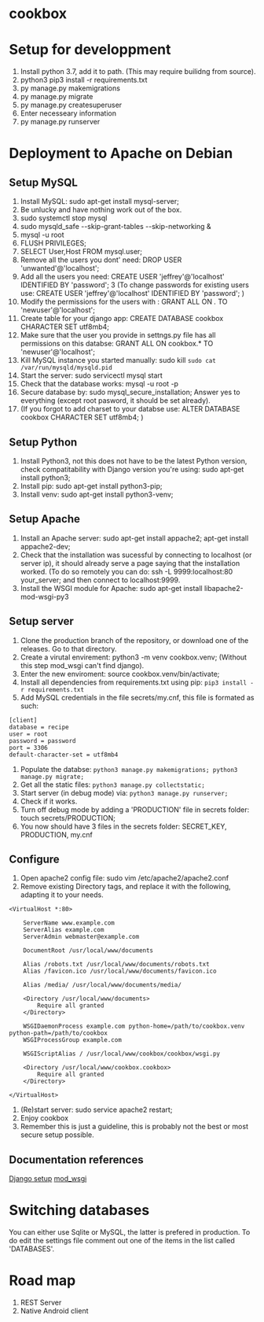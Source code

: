 # cookbox


# Setup for developpment

1) Install python 3.7, add it to path. (This may require builidng from source).
2) python3 pip3 install -r requirements.txt
7) py manage.py makemigrations
7) py manage.py migrate
8) py manage.py createsuperuser
9) Enter necesseary information
10) py manage.py runserver

# Deployment to Apache on Debian

## Setup MySQL

1) Install MySQL: sudo apt-get install mysql-server;
3) Be unlucky and have nothing work out of the box.
3) sudo systemctl stop mysql
3) sudo mysqld_safe --skip-grant-tables --skip-networking &
3) mysql -u root
4) FLUSH PRIVILEGES;
3) SELECT User,Host FROM mysql.user;
3) Remove all the users you dont' need: DROP USER 'unwanted'@'localhost';
3) Add all the users you need: CREATE USER 'jeffrey'@'localhost' IDENTIFIED BY 'password';
3 (To change passwords for existing users use: CREATE USER 'jeffrey'@'localhost' IDENTIFIED BY 'password'; )
3) Modify the permissions for the users with : GRANT ALL ON *.* TO 'newuser'@'localhost';
3) Create table for your django app: CREATE DATABASE cookbox CHARACTER SET utf8mb4;
3) Make sure that the user you provide in settngs.py file has all permissions on this databse: GRANT ALL ON cookbox.* TO 'newuser'@'localhost';
4) Kill MySQL instance you started manually: sudo kill `sudo cat /var/run/mysqld/mysqld.pid`
5) Start the server: sudo servicectl mysql start
5) Check that the database works: mysql -u root -p
3) Secure database by: sudo mysql_secure_installation; Answer yes to everything (except root pasword, it should be set already).
1) (If you forgot to add charset to your databse use: ALTER DATABASE cookbox CHARACTER SET utf8mb4; )

## Setup Python

1) Install Python3, not this does not have to be the latest Python version, check compatitability with Django version you're using: sudo apt-get install python3;
1) Install pip: sudo apt-get install python3-pip;
1) Install venv: sudo apt-get install python3-venv;

## Setup Apache

1) Install an Apache server: sudo apt-get install appache2; apt-get install appache2-dev;
3) Check that the installation was sucessful by connecting to localhost (or server ip), it should already serve a page saying that the installation worked. (To do so remotely you can do: ssh -L 9999:localhost:80 your_server; and then connect to localhost:9999.
3) Install the WSGI  module for Apache: sudo apt-get install libapache2-mod-wsgi-py3


## Setup server
1) Clone the production branch of the repository, or download one of the releases. Go to that directory.
1) Create a virutal envirement: python3 -m venv cookbox.venv; (Without this step mod_wsgi can't find django).
1) Enter the new enviroment: source cookbox.venv/bin/activate;
3) Install all dependencies from requirements.txt using pip: `pip3 install -r requirements.txt`
2) Add MySQL credentials in the file secrets/my.cnf, this file is formated as such:
```
[client]
database = recipe
user = root
password = password
port = 3306
default-character-set = utf8mb4
```
1) Populate the databse: `python3 manage.py makemigrations; python3 manage.py migrate;`
1) Get all the static files: `python3 manage.py collectstatic;`
1) Start server (in debug mode) via: `python3 manage.py runserver;`
1) Check if it works.
2) Turn off debug mode by adding a 'PRODUCTION' file in secrets folder: touch secrets/PRODUCTION;
2) You now should have 3 files in the secrets folder: SECRET_KEY, PRODUCTION, my.cnf

## Configure
1) Open apache2 config file: sudo vim /etc/apache2/apache2.conf
2) Remove existing Directory tags, and replace it with the following, adapting it to your needs.
```
<VirtualHost *:80>

    ServerName www.example.com
    ServerAlias example.com
    ServerAdmin webmaster@example.com

    DocumentRoot /usr/local/www/documents

    Alias /robots.txt /usr/local/www/documents/robots.txt
    Alias /favicon.ico /usr/local/www/documents/favicon.ico

    Alias /media/ /usr/local/www/documents/media/

    <Directory /usr/local/www/documents>
        Require all granted
    </Directory>

    WSGIDaemonProcess example.com python-home=/path/to/cookbox.venv python-path=/path/to/cookbox
    WSGIProcessGroup example.com

    WSGIScriptAlias / /usr/local/www/cookbox/cookbox/wsgi.py

    <Directory /usr/local/www/cookbox.cookbox>
        Require all granted
    </Directory>

</VirtualHost>
```
1) (Re)start server: sudo service apache2 restart;
1) Enjoy cookbox
1) Remember this is just a guideline, this is probably not the best or most secure setup possible.

## Documentation references
[Django setup](https://docs.djangoproject.com/en/2.1/howto/deployment/wsgi/modwsgi/)
[mod_wsgi](https://modwsgi.readthedocs.io/en/develop/user-guides/quick-configuration-guide.html)

# Switching databases
You can either use Sqlite or MySQL, the latter is prefered in production. To do edit the settings file comment out one of the items in the list called 'DATABASES'.

# Road map

1) REST Server
3) Native Android client
